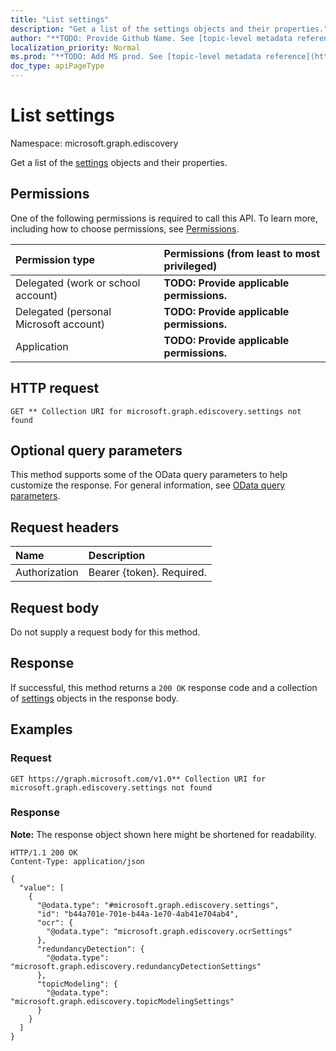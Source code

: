 ```yaml
---
title: "List settings"
description: "Get a list of the settings objects and their properties."
author: "**TODO: Provide Github Name. See [topic-level metadata reference](https://msgo.azurewebsites.net/add/document/guidelines/metadata.html#topic-level-metadata)**"
localization_priority: Normal
ms.prod: "**TODO: Add MS prod. See [topic-level metadata reference](https://msgo.azurewebsites.net/add/document/guidelines/metadata.html#topic-level-metadata)**"
doc_type: apiPageType
---
```


# List settings
Namespace: microsoft.graph.ediscovery



Get a list of the [settings](../resources/settings.md) objects and their properties.

## Permissions
One of the following permissions is required to call this API. To learn more, including how to choose permissions, see [Permissions](/graph/permissions-reference).

|Permission type|Permissions (from least to most privileged)|
|:---|:---|
|Delegated (work or school account)|**TODO: Provide applicable permissions.**|
|Delegated (personal Microsoft account)|**TODO: Provide applicable permissions.**|
|Application|**TODO: Provide applicable permissions.**|

## HTTP request

<!-- {
  "blockType": "ignored"
}
-->
``` http
GET ** Collection URI for microsoft.graph.ediscovery.settings not found
```

## Optional query parameters
This method supports some of the OData query parameters to help customize the response. For general information, see [OData query parameters](/graph/query-parameters).

## Request headers
|Name|Description|
|:---|:---|
|Authorization|Bearer {token}. Required.|

## Request body
Do not supply a request body for this method.

## Response

If successful, this method returns a `200 OK` response code and a collection of [settings](../resources/settings.md) objects in the response body.

## Examples

### Request
<!-- {
  "blockType": "request",
  "name": "list_settings"
}
-->
``` http
GET https://graph.microsoft.com/v1.0** Collection URI for microsoft.graph.ediscovery.settings not found
```


### Response
**Note:** The response object shown here might be shortened for readability.
<!-- {
  "blockType": "response",
  "truncated": true,
  "@odata.type": "Collection(microsoft.graph.ediscovery.settings)"
}
-->
``` http
HTTP/1.1 200 OK
Content-Type: application/json

{
  "value": [
    {
      "@odata.type": "#microsoft.graph.ediscovery.settings",
      "id": "b44a701e-701e-b44a-1e70-4ab41e704ab4",
      "ocr": {
        "@odata.type": "microsoft.graph.ediscovery.ocrSettings"
      },
      "redundancyDetection": {
        "@odata.type": "microsoft.graph.ediscovery.redundancyDetectionSettings"
      },
      "topicModeling": {
        "@odata.type": "microsoft.graph.ediscovery.topicModelingSettings"
      }
    }
  ]
}
```

